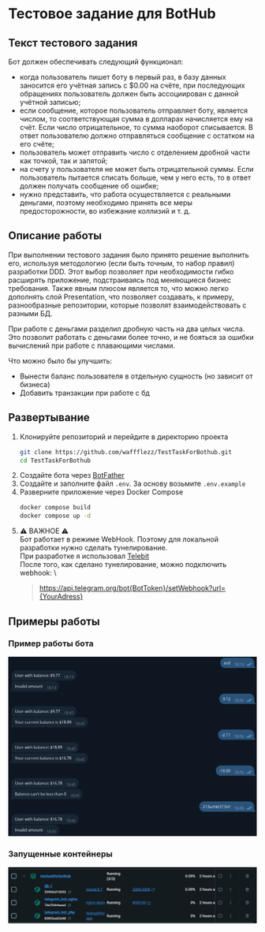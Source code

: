 # Тестовое задание для BotHub


## Текст тестового задания
Бот должен обеспечивать следующий функционал:
- когда пользователь пишет боту в первый раз, в базу данных заносится его учётная запись с $0.00 на счёте, при последующих обращениях пользователь должен быть ассоциирован с данной учётной записью;
- если сообщение, которое пользователь отправляет боту, является числом, то соответствующая сумма в долларах начисляется ему на счёт. Если число отрицательное, то сумма наоборот списывается. В ответ пользователю должно отправляться сообщение с остатком на его счёте;
- пользователь может отправить число с отделением дробной части как точкой, так и запятой;
- на счету у пользователя не может быть отрицательной суммы. Если пользователь пытается списать больше, чем у него есть, то в ответ должен получать сообщение об ошибке;
- нужно представить, что работа осуществляется с реальными деньгами, поэтому необходимо принять все меры предосторожности, во избежание коллизий и т. д.

## Описание работы
При выполнении тестового задания было принято решение выполнить его, используя методологию (если быть точным, то набор правил) разработки DDD.
Этот выбор позволяет при необходимости гибко расширять приложение, подстраиваясь под меняющиеся бизнес требования.
Также явным плюсом является то, что можно легко дополнять слой Presentation, что позволяет создавать, к примеру, разнообразные репозитории, которые 
позволят взаимодействовать с разными БД.

При работе с деньгами разделил дробную часть на два целых числа. Это позволит работать с деньгами более точно, и не бояться за ошибки вычислений при работе
с плавающими числами.

Что можно было бы улучшить:
- Вынести баланс пользователя в отдельную сущность (но зависит от бизнеса)
- Добавить транзакции при работе с бд

## Развертывание 

1. Клонируйте репозиторий и перейдите в директорию проекта
    ```bash
    git clone https://github.com/waffflezz/TestTaskForBothub.git
    cd TestTaskForBothub
    ```
2. Создайте бота через [BotFather](https://t.me/BotFather)
3. Создайте и заполните файл `.env`. За основу возьмите `.env.example`
4. Разверните приложение через Docker Compose
    ```bash
    docker compose build
    docker compose up -d
    ```
5. ⚠️ ВАЖНОЕ ⚠️ \
    Бот работает в режиме WebHook. Поэтому для локальной разработки нужно сделать тунелирование. \
    При разработке я использовал [Telebit](https://telebit.cloud/) \
    После того, как сделано тунелирование, можно подключить webhook: \
    > https://api.telegram.org/bot{BotToken}/setWebhook?url={YourAdress}

## Примеры работы
### Пример работы бота
![img.png](readme_imgs/img.png)
### Запущенные контейнеры
![img.png](readme_imgs/img2.png)
